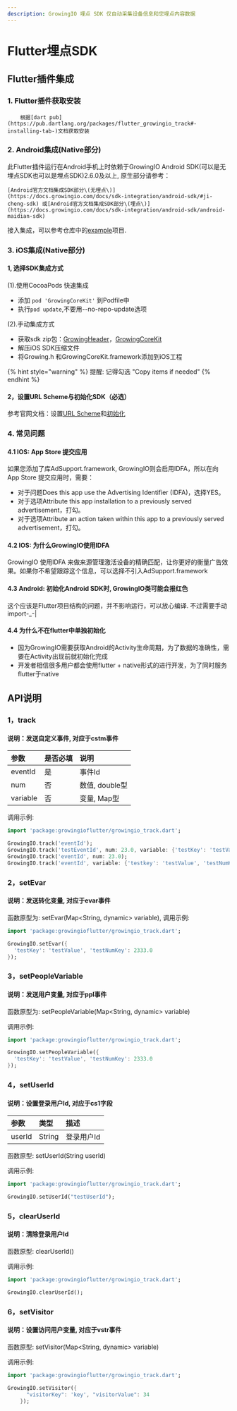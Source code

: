 ```yaml
---
description: GrowingIO 埋点 SDK 仅自动采集设备信息和您埋点内容数据
---
```


# Flutter埋点SDK

## Flutter插件集成

### 1. Flutter插件获取安装

        根据[dart pub](https://pub.dartlang.org/packages/flutter_growingio_track#-installing-tab-)文档获取安装

### 2. Android集成\(Native部分\)

   此Flutter插件运行在Android手机上时依赖于GrowingIO Android SDK\(可以是无埋点SDK也可以是埋点SDK\)2.6.0及以上, 原生部分请参考：

    [Android官方文档集成SDK部分\(无埋点\)](https://docs.growingio.com/docs/sdk-integration/android-sdk/#ji-cheng-sdk) 或[Android官方文档集成SDK部分\(埋点\)](https://docs.growingio.com/docs/sdk-integration/android-sdk/android-maidian-sdk)

  接入集成，可以参考仓库中的[example](https://github.com/growingio/flutter-growingio-track/tree/develop/example)项目.

### 3. iOS集成\(Native部分\)

#### 1, 选择SDK集成方式

\(1\).使用CocoaPods 快速集成

* 添加 `pod 'GrowingCoreKit'` 到Podfile中 
* 执行`pod update`,不要用--no-repo-update选项

\(2\).手动集成方式

* 获取sdk zip包：[GrowingHeader](https://assets.growingio.com/sdk/ios/GrowingIO-iOS-PublicHeader-2.6.0-20181106162738.zip)，[GrowingCoreKit](https://assets.growingio.com/sdk/ios/GrowingIO-iOS-CoreKit-2.6.0-20181106162738.zip)
* 解压iOS SDK压缩文件​
* 将Growing.h 和GrowingCoreKit.framework添加到iOS工程

{% hint style="warning" %}
提醒:  记得勾选 "Copy items if needed"
{% endhint %}

#### 2，设置URL Scheme与初始化SDK（必选）

参考官网文档：设置[URL Scheme](ios-sdk/#2-she-zhi-url-scheme)和[初始化](ios-sdk/#3-chu-shi-hua)

### 4. 常见问题

#### **4.1  IOS: App Store 提交应用**

如果您添加了库AdSupport.framework, GrowingIO则会启用IDFA，所以在向App Store 提交应用时，需要：

* 对于问题Does this app use the Advertising Identifier \(IDFA\)，选择YES。
* 对于选项Attribute this app installation to a previously served advertisement，打勾。
* 对于选项Attribute an action taken within this app to a previously served advertisement，打勾。

#### **4.2   IOS: 为什么GrowingIO使用IDFA**

GrowingIO 使用IDFA 来做来源管理激活设备的精确匹配，让你更好的衡量广告效果。如果你不希望跟踪这个信息，可以选择不引入AdSupport.framework

#### **4.3  Android: 初始化Android SDK时, GrowingIO类可能会报红色**

这个应该是Flutter项目结构的问题，并不影响运行，可以放心编译. 不过需要手动import-\_-\|

#### **4.4  为什么不在flutter中单独初始化**

* 因为GrowingIO需要获取Android的Activity生命周期，为了数据的准确性，需要在Activity出现前就初始化完成
* 开发者相信很多用户都会使用flutter + native形式的进行开发，为了同时服务flutter于native

## API说明

### 1，track

#### 说明：发送自定义事件, 对应于cstm事件

| **参数** | **是否必填** | **说明** |
| :--- | :--- | :--- |
| eventId | 是 | 事件Id |
| num | 否 | 数值, double型 |
| variable | 否 | 变量, Map型 |

调用示例:

```dart
import 'package:growingioflutter/growingio_track.dart';
```

```dart
GrowingIO.track('eventId');
GrowingIO.track('testEventId', num: 23.0, variable: {'testKey': 'testValue', 'testNumKey': 233});
GrowingIO.track('eventId', num: 23.0);
GrowingIO.track('eventId', variable: {'testkey': 'testValue', 'testNumKey': 2333});

```

### 2，setEvar

#### 说明：发送转化变量, 对应于evar事件

   函数原型为: setEvar\(Map&lt;String, dynamic&gt; variable\), 调用示例:

```dart
import 'package:growingioflutter/growingio_track.dart';
```

```dart
GrowingIO.setEvar({
  'testKey': 'testValue', 'testNumKey': 2333.0
});

```

### 3，setPeopleVariable

#### 说明：发送用户变量, 对应于ppl事件

  函数原型为: setPeopleVariable\(Map&lt;String, dynamic&gt; variable\)

  调用示例:

```dart
import 'package:growingioflutter/growingio_track.dart';
```

```dart
GrowingIO.setPeopleVariable({
  'testKey': 'testValue', 'testNumKey': 2333.0
});

```

### 4，setUserId

#### 说明：设置登录用户Id, 对应于cs1字段

| **参数** | **类型** | **描述** |
| :--- | :--- | :--- |
| userId | String | 登录用户Id |

函数原型: setUserId\(String userId\)

调用示例:

```dart
import 'package:growingioflutter/growingio_track.dart';
```

```dart
GrowingIO.setUserId("testUserId");

```

### 5，clearUserId

#### 说明：清除登录用户Id

函数原型: clearUserId\(\)

调用示例:

```dart
import 'package:growingioflutter/growingio_track.dart';
```

```dart
GrowingIO.clearUserId();

```

### 6，setVisitor

#### 说明：设置访问用户变量, 对应于vstr事件

函数原型: setVisitor\(Map&lt;String, dynamic&gt; variable\)

调用示例:

```dart
import 'package:growingioflutter/growingio_track.dart';
```

```dart
GrowingIO.setVisitor({
	  "visitorKey": 'key', "visitorValue": 34
	});

```




